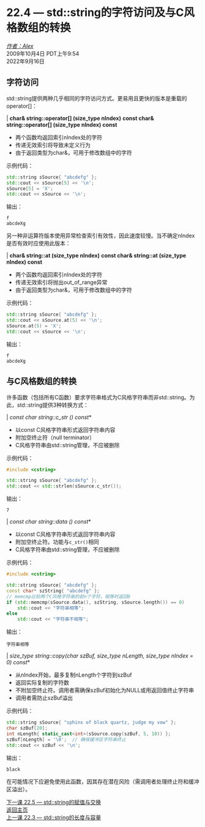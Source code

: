 22.4 — std::string的字符访问及与C风格数组的转换  
================================================

[*作者：Alex*](https://www.learncpp.com/author/Alex/ "查看 Alex 的所有文章")  
2009年10月4日 PDT上午9:54  
2022年9月16日  

**字符访问**  
----------------  

std::string提供两种几乎相同的字符访问方式。更易用且更快的版本是重载的operator\[]：  

| **char\& string::operator\[] (size_type nIndex)** **const char\& string::operator\[] (size_type nIndex) const**  
* 两个函数均返回索引nIndex处的字符  
* 传递无效索引将导致未定义行为  
* 由于返回类型为char\&，可用于修改数组中的字符  

示例代码：  
```cpp  
std::string sSource{ "abcdefg" };  
std::cout << sSource[5] << '\n';  
sSource[5] = 'X';  
std::cout << sSource << '\n';  
```  
输出：  
```  
f  
abcdeXg  
```  

另一种非运算符版本使用异常检查索引有效性，因此速度较慢。当不确定nIndex是否有效时应使用此版本：  

| **char\& string::at (size_type nIndex)** **const char\& string::at (size_type nIndex) const**  
* 两个函数均返回索引nIndex处的字符  
* 传递无效索引将抛出out_of_range异常  
* 由于返回类型为char\&，可用于修改数组中的字符  

示例代码：  
```cpp  
std::string sSource{ "abcdefg" };  
std::cout << sSource.at(5) << '\n';  
sSource.at(5) = 'X';  
std::cout << sSource << '\n';  
```  
输出：  
```  
f  
abcdeXg  
```  

**与C风格数组的转换**  
----------------  

许多函数（包括所有C函数）要求字符串格式为C风格字符串而非std::string。为此，std::string提供3种转换方式：  

| **const char* string::c_str () const**  
* 以const C风格字符串形式返回字符串内容  
* 附加空终止符（null terminator）  
* C风格字符串由std::string管理，不应被删除  

示例代码：  
```cpp  
#include <cstring>  

std::string sSource{ "abcdefg" };  
std::cout << std::strlen(sSource.c_str());  
```  
输出：  
```  
7  
```  

| **const char* string::data () const**  
* 以const C风格字符串形式返回字符串内容  
* 附加空终止符。功能与`c_str()`相同  
* C风格字符串由std::string管理，不应被删除  

示例代码：  
```cpp  
#include <cstring>  

std::string sSource{ "abcdefg" };  
const char* szString{ "abcdefg" };  
// memcmp比较两个C风格字符串的前n个字符，相等时返回0  
if (std::memcmp(sSource.data(), szString, sSource.length()) == 0)  
    std::cout << "字符串相等";  
else  
    std::cout << "字符串不相等";  
```  
输出：  
```  
字符串相等  
```  

| **size_type string::copy(char* szBuf, size_type nLength, size_type nIndex = 0) const**  
* 从nIndex开始，最多复制nLength个字符到szBuf  
* 返回实际复制的字符数  
* 不附加空终止符。调用者需确保szBuf初始化为NULL或用返回值终止字符串  
* 调用者需防止szBuf溢出  

示例代码：  
```cpp  
std::string sSource{ "sphinx of black quartz, judge my vow" };  
char szBuf[20];  
int nLength{ static_cast<int>(sSource.copy(szBuf, 5, 10)) };  
szBuf[nLength] = '\0';  // 确保缓冲区字符串终止  
std::cout << szBuf << '\n';  
```  
输出：  
```  
black  
```  

在可能情况下应避免使用此函数，因其存在潜在风险（需调用者处理终止符和缓冲区溢出）。  

[下一课 22.5 — std::string的赋值与交换](Appendix-D/lesson22.5-stdstring-assignment-and-swapping.md)  
[返回主页](/)  
[上一课 22.3 — std::string的长度与容量](Appendix-D/lesson22.3-stdstring-length-and-capacity.md)